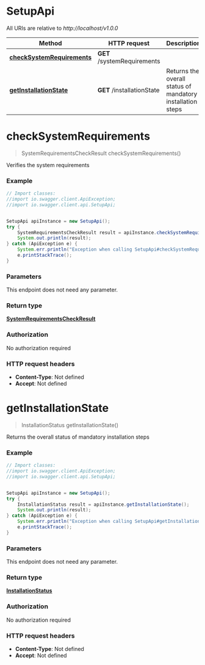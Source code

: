 # SetupApi

All URIs are relative to *http://localhost/v1.0.0*

Method | HTTP request | Description
------------- | ------------- | -------------
[**checkSystemRequirements**](SetupApi.md#checkSystemRequirements) | **GET** /systemRequirements | 
[**getInstallationState**](SetupApi.md#getInstallationState) | **GET** /installationState | Returns the overall status of mandatory installation steps


<a name="checkSystemRequirements"></a>
# **checkSystemRequirements**
> SystemRequirementsCheckResult checkSystemRequirements()



Verifies the system requirements

### Example
```java
// Import classes:
//import io.swagger.client.ApiException;
//import io.swagger.client.api.SetupApi;


SetupApi apiInstance = new SetupApi();
try {
    SystemRequirementsCheckResult result = apiInstance.checkSystemRequirements();
    System.out.println(result);
} catch (ApiException e) {
    System.err.println("Exception when calling SetupApi#checkSystemRequirements");
    e.printStackTrace();
}
```

### Parameters
This endpoint does not need any parameter.

### Return type

[**SystemRequirementsCheckResult**](SystemRequirementsCheckResult.md)

### Authorization

No authorization required

### HTTP request headers

 - **Content-Type**: Not defined
 - **Accept**: Not defined

<a name="getInstallationState"></a>
# **getInstallationState**
> InstallationStatus getInstallationState()

Returns the overall status of mandatory installation steps

### Example
```java
// Import classes:
//import io.swagger.client.ApiException;
//import io.swagger.client.api.SetupApi;


SetupApi apiInstance = new SetupApi();
try {
    InstallationStatus result = apiInstance.getInstallationState();
    System.out.println(result);
} catch (ApiException e) {
    System.err.println("Exception when calling SetupApi#getInstallationState");
    e.printStackTrace();
}
```

### Parameters
This endpoint does not need any parameter.

### Return type

[**InstallationStatus**](InstallationStatus.md)

### Authorization

No authorization required

### HTTP request headers

 - **Content-Type**: Not defined
 - **Accept**: Not defined

